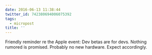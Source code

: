 ```yaml
---
date: 2016-06-13 11:38:44
twitter_id: 742380694006075392
tags:
  - micropost
title: ''
---
```


Friendly reminder re the Apple event: Dev betas are for devs. Nothing rumored is promised. Probably no new hardware. Expect accordingly.
